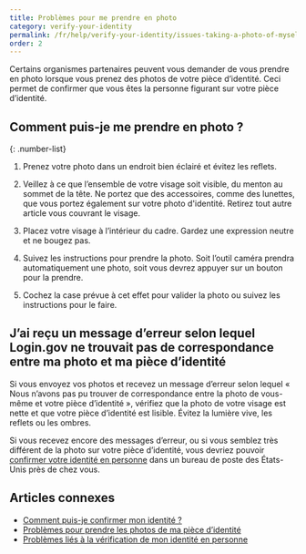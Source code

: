 ```yaml
---
title: Problèmes pour me prendre en photo
category: verify-your-identity
permalink: /fr/help/verify-your-identity/issues-taking-a-photo-of-myself/
order: 2
---
```


Certains organismes partenaires peuvent vous demander de vous prendre en photo lorsque vous prenez des photos de votre pièce d’identité. Ceci permet de confirmer que vous êtes la personne figurant sur votre pièce d’identité.

## Comment puis-je me prendre en photo ?

{: .number-list}

1. Prenez votre photo dans un endroit bien éclairé et évitez les reflets.

2. Veillez à ce que l’ensemble de votre visage soit visible, du menton au sommet de la tête. Ne portez que des accessoires, comme des lunettes, que vous portez également sur votre photo d'identité. Retirez tout autre article vous couvrant le visage.

3. Placez votre visage à l’intérieur du cadre. Gardez une expression neutre et ne bougez pas.

4. Suivez les instructions pour prendre la photo. Soit l’outil caméra prendra automatiquement une photo, soit vous devrez appuyer sur un bouton pour la prendre.

5. Cochez la case prévue à cet effet pour valider la photo ou suivez les instructions pour le faire.

## J’ai reçu un message d’erreur selon lequel Login.gov ne trouvait pas de correspondance entre ma photo et ma pièce d’identité

Si vous envoyez vos photos et recevez un message d’erreur selon lequel « Nous n’avons pas pu trouver de correspondance entre la photo de vous-même et votre pièce d’identité », vérifiez que la photo de votre visage est nette et que votre pièce d’identité est lisible. Évitez la lumière vive, les reflets ou les ombres.

Si vous recevez encore des messages d’erreur, ou si vous semblez très différent de la photo sur votre pièce d’identité, vous devriez pouvoir [confirmer votre identité en personne](/fr/help/verify-your-identity/verify-your-identity-in-person/) dans un bureau de poste des États-Unis près de chez vous.


## Articles connexes

* [Comment puis-je confirmer mon identité ?](/fr/help/verify-your-identity/overview/)
* [Problèmes pour prendre les photos de ma pièce d’identité](/fr/help/verify-your-identity/how-to-take-photos-to-verify-your-identity/)
* [Problèmes liés à la vérification de mon identité en personne](/fr/help/verify-your-identity/verify-your-identity-in-person/)

